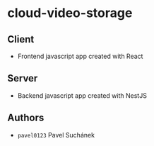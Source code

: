 # cloud-video-storage

## Client

* Frontend javascript app created with React

## Server

* Backend javascript app created with NestJS

## Authors

* `pavel0123` Pavel Suchánek 